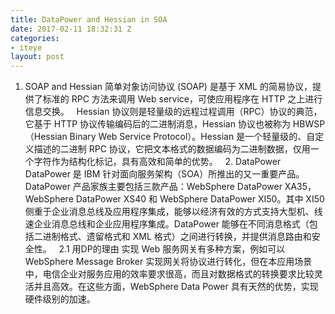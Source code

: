 ```yaml
---
title: DataPower and Hessian in SOA
date: 2017-02-11 18:32:31 Z
categories:
- iteye
layout: post
---
```


1. SOAP and Hessian 简单对象访问协议 (SOAP) 是基于 XML 的简易协议，提供了标准的 RPC 方法来调用 Web service，可使应用程序在 HTTP 之上进行信息交换。   Hessian 协议则是轻量级的远程过程调用（RPC）协议的典范，它基于 HTTP 协议传输编码后的二进制消息，Hessian 协议也被称为 HBWSP（Hessian Binary Web Service Protocol）。Hessian 是一个轻量级的、自定义描述的二进制 RPC 协议，它把文本格式的数据编码为二进制数据，仅用一个字符作为结构化标记，具有高效和简单的优势。   2. DataPower   DataPower 是 IBM 针对面向服务架构（SOA）所推出的又一重要产品。DataPower 产品家族主要包括三款产品：WebSphere DataPower XA35，WebSphere DataPower XS40 和 WebSphere DataPower XI50。其中 XI50 侧重于企业消息总线及应用程序集成，能够以经济有效的方式支持大型机、线速企业消息总线和企业应用程序集成。DataPower 能够在不同消息格式（包括二进制格式、遗留格式和 XML 格式）之间进行转换，并提供消息路由和安全性。   2.1 用DP的理由 实现 Web 服务网关有多种方案，例如可以 WebSphere Message Broker 实现网关将协议进行转化，但在本应用场景中，电信企业对服务应用的效率要求很高，而且对数据格式的转换要求比较灵活并且高效。在这些方面，WebSphere Data Power 具有天然的优势，实现硬件级别的加速。  
